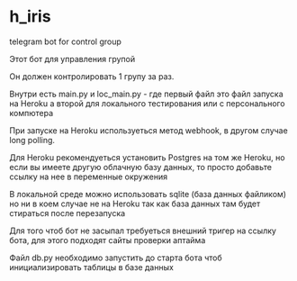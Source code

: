 # h_iris
telegram bot for control group

Этот бот для управления групой

Он должен контролировать 1 групу за раз.

Внутри есть main.py и loc_main.py - где первый файл это файл запуска на Heroku а второй для локального тестирования
или с персонального компютера

При запуске на Heroku используеться метод webhook, в другом случае long polling.

Для Heroku рекомендуеться установить Postgres на том же Heroku, но если вы имеете другую облачную базу данных,
то просто добавьте ссылку на нее в переменные окружения

В локальной среде можно использовать sqlite (база данных файликом) но ни в коем случае не на Heroku так как база
данных там будет стираться после перезапуска

Для того чтоб бот не засыпал требуеться внешний тригер на ссылку бота, для этого подходят сайты проверки аптайма

Файл db.py необходимо запустить до старта бота чтоб инициализировать таблицы в базе данных
